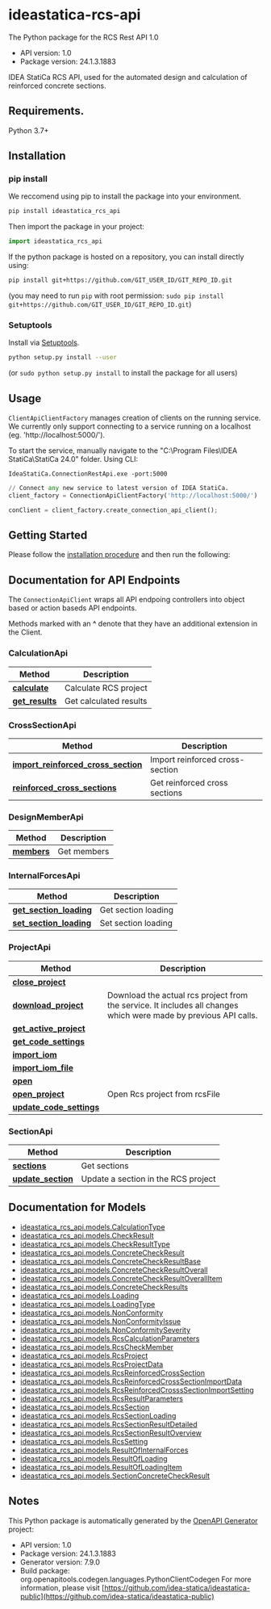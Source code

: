 # ideastatica-rcs-api

The Python package for the RCS Rest API 1.0

- API version: 1.0
- Package version: 24.1.3.1883

IDEA StatiCa RCS API, used for the automated design and calculation of reinforced concrete sections.

## Requirements.

Python 3.7+

## Installation

### pip install 

We reccomend using pip to install the package into your environment.

```sh
pip install ideastatica_rcs_api
```

Then import the package in your project:
```python
import ideastatica_rcs_api
```

If the python package is hosted on a repository, you can install directly using:

```sh
pip install git+https://github.com/GIT_USER_ID/GIT_REPO_ID.git
```
(you may need to run `pip` with root permission: `sudo pip install git+https://github.com/GIT_USER_ID/GIT_REPO_ID.git`)

### Setuptools

Install via [Setuptools](http://pypi.python.org/pypi/setuptools).

```sh
python setup.py install --user
```
(or `sudo python setup.py install` to install the package for all users)

<a id="usage"></a>
## Usage

`ClientApiClientFactory` manages creation of clients on the running service. 
We currently only support connecting to a service running on a localhost (eg. 'http://localhost:5000/').

To start the service, manually navigate to the "C:\Program Files\IDEA StatiCa\StatiCa 24.0" folder. Using CLI:

```console
IdeaStatiCa.ConnectionRestApi.exe -port:5000
```

```python
// Connect any new service to latest version of IDEA StatiCa.
client_factory = ConnectionApiClientFactory('http://localhost:5000/')
```

```python
conClient = client_factory.create_connection_api_client();
```

## Getting Started

Please follow the [installation procedure](#installation--usage) and then run the following:


<a id="documentation-for-api-endpoints"></a>
## Documentation for API Endpoints

The `ConnectionApiClient` wraps all API endpoing controllers into object based or action baseds API endpoints.

Methods marked with an **^** denote that they have an additional extension in the Client.

  ### CalculationApi

  
  
  Method | Description
  ------------- | -------------
[**calculate**](docs/CalculationApi.md#calculate) | Calculate RCS project
[**get_results**](docs/CalculationApi.md#get_results) | Get calculated results
  ### CrossSectionApi

  
  
  Method | Description
  ------------- | -------------
[**import_reinforced_cross_section**](docs/CrossSectionApi.md#import_reinforced_cross_section) | Import reinforced cross-section
[**reinforced_cross_sections**](docs/CrossSectionApi.md#reinforced_cross_sections) | Get reinforced cross sections
  ### DesignMemberApi

  
  
  Method | Description
  ------------- | -------------
[**members**](docs/DesignMemberApi.md#members) | Get members
  ### InternalForcesApi

  
  
  Method | Description
  ------------- | -------------
[**get_section_loading**](docs/InternalForcesApi.md#get_section_loading) | Get section loading
[**set_section_loading**](docs/InternalForcesApi.md#set_section_loading) | Set section loading
  ### ProjectApi

  
  
  Method | Description
  ------------- | -------------
[**close_project**](docs/ProjectApi.md#close_project) | 
[**download_project**](docs/ProjectApi.md#download_project) | Download the actual rcs project from the service. It includes all changes which were made by previous API calls.
[**get_active_project**](docs/ProjectApi.md#get_active_project) | 
[**get_code_settings**](docs/ProjectApi.md#get_code_settings) | 
[**import_iom**](docs/ProjectApi.md#import_iom) | 
[**import_iom_file**](docs/ProjectApi.md#import_iom_file) | 
[**open**](docs/ProjectApi.md#open) | 
[**open_project**](docs/ProjectApi.md#open_project) | Open Rcs project from rcsFile
[**update_code_settings**](docs/ProjectApi.md#update_code_settings) | 
  ### SectionApi

  
  
  Method | Description
  ------------- | -------------
[**sections**](docs/SectionApi.md#sections) | Get sections
[**update_section**](docs/SectionApi.md#update_section) | Update a section in the RCS project

<a id="documentation-for-models"></a>
## Documentation for Models

 - [ideastatica_rcs_api.models.CalculationType](docs/CalculationType.md)
 - [ideastatica_rcs_api.models.CheckResult](docs/CheckResult.md)
 - [ideastatica_rcs_api.models.CheckResultType](docs/CheckResultType.md)
 - [ideastatica_rcs_api.models.ConcreteCheckResult](docs/ConcreteCheckResult.md)
 - [ideastatica_rcs_api.models.ConcreteCheckResultBase](docs/ConcreteCheckResultBase.md)
 - [ideastatica_rcs_api.models.ConcreteCheckResultOverall](docs/ConcreteCheckResultOverall.md)
 - [ideastatica_rcs_api.models.ConcreteCheckResultOverallItem](docs/ConcreteCheckResultOverallItem.md)
 - [ideastatica_rcs_api.models.ConcreteCheckResults](docs/ConcreteCheckResults.md)
 - [ideastatica_rcs_api.models.Loading](docs/Loading.md)
 - [ideastatica_rcs_api.models.LoadingType](docs/LoadingType.md)
 - [ideastatica_rcs_api.models.NonConformity](docs/NonConformity.md)
 - [ideastatica_rcs_api.models.NonConformityIssue](docs/NonConformityIssue.md)
 - [ideastatica_rcs_api.models.NonConformitySeverity](docs/NonConformitySeverity.md)
 - [ideastatica_rcs_api.models.RcsCalculationParameters](docs/RcsCalculationParameters.md)
 - [ideastatica_rcs_api.models.RcsCheckMember](docs/RcsCheckMember.md)
 - [ideastatica_rcs_api.models.RcsProject](docs/RcsProject.md)
 - [ideastatica_rcs_api.models.RcsProjectData](docs/RcsProjectData.md)
 - [ideastatica_rcs_api.models.RcsReinforcedCrossSection](docs/RcsReinforcedCrossSection.md)
 - [ideastatica_rcs_api.models.RcsReinforcedCrossSectionImportData](docs/RcsReinforcedCrossSectionImportData.md)
 - [ideastatica_rcs_api.models.RcsReinforcedCrosssSectionImportSetting](docs/RcsReinforcedCrosssSectionImportSetting.md)
 - [ideastatica_rcs_api.models.RcsResultParameters](docs/RcsResultParameters.md)
 - [ideastatica_rcs_api.models.RcsSection](docs/RcsSection.md)
 - [ideastatica_rcs_api.models.RcsSectionLoading](docs/RcsSectionLoading.md)
 - [ideastatica_rcs_api.models.RcsSectionResultDetailed](docs/RcsSectionResultDetailed.md)
 - [ideastatica_rcs_api.models.RcsSectionResultOverview](docs/RcsSectionResultOverview.md)
 - [ideastatica_rcs_api.models.RcsSetting](docs/RcsSetting.md)
 - [ideastatica_rcs_api.models.ResultOfInternalForces](docs/ResultOfInternalForces.md)
 - [ideastatica_rcs_api.models.ResultOfLoading](docs/ResultOfLoading.md)
 - [ideastatica_rcs_api.models.ResultOfLoadingItem](docs/ResultOfLoadingItem.md)
 - [ideastatica_rcs_api.models.SectionConcreteCheckResult](docs/SectionConcreteCheckResult.md)



## Notes

This Python package is automatically generated by the [OpenAPI Generator](https://openapi-generator.tech) project:

- API version: 1.0
- Package version: 24.1.3.1883
- Generator version: 7.9.0
- Build package: org.openapitools.codegen.languages.PythonClientCodegen
For more information, please visit [https://github.com/idea-statica/ideastatica-public](https://github.com/idea-statica/ideastatica-public)
